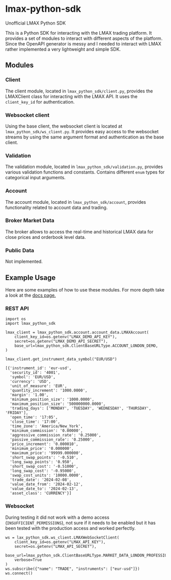 # lmax-python-sdk
Unofficial LMAX Python SDK

This is a Python SDK for interacting with the LMAX trading platform. It provides a set of modules to interact with different aspects of the platform. Since the OpenAPI generator is messy and I needed to interact with LMAX rather implemented a very lightweight and simple SDK.

## Modules
### Client
The client module, located in `lmax_python_sdk/client.py`, provides the LMAXClient class for interacting with the LMAX API. It uses the `client_key_id` for authentication.

### Websocket client
Using the base client, the websocket client is located at `lmax_python_sdk/ws_client.py`. It provides easy access to the websocket streams by using the same argument format and authentication as the base client. 

### Validation
The validation module, located in `lmax_python_sdk/validation.py`, provides various validation functions and constants. Contains different `enum` types for categorical input arguments.

### Account
The account module, located in `lmax_python_sdk/account`, provides functionality related to account data and trading.

### Broker Market Data
The broker allows to access the real-time and historical LMAX data for close prices and orderbook level data.

### Public Data
Not implemented.

## Example Usage
Here are some examples of how to use these modules. For more depth take a look at the [docs page.](https://adradr.github.io/lmax-python-sdk/)

### REST API
```
import os
import lmax_python_sdk

lmax_client = lmax_python_sdk.account.account_data.LMAXAccount(
    client_key_id=os.getenv("LMAX_DEMO_API_KEY"),
    secret=os.getenv("LMAX_DEMO_API_SECRET"),
    base_url=lmax_python_sdk.ClientBaseURLType.ACCOUNT_LONDON_DEMO,
)

lmax_client.get_instrument_data_symbol("EUR/USD")

[{'instrument_id': 'eur-usd',
  'security_id': '4001',
  'symbol': 'EUR/USD',
  'currency': 'USD',
  'unit_of_measure': 'EUR',
  'quantity_increment': '1000.0000',
  'margin': '1.00',
  'minimum_position_size': '1000.0000',
  'maximum_position_size': '500000000.0000',
  'trading_days': ['MONDAY', 'TUESDAY', 'WEDNESDAY', 'THURSDAY', 'FRIDAY'],
  'open_time': '17:05',
  'close_time': '17:00',
  'time_zone': 'America/New_York',
  'minimum_commission': '0.00000',
  'aggressive_commission_rate': '0.25000',
  'passive_commission_rate': '0.25000',
  'price_increment': '0.000010',
  'minimum_price': '0.000000',
  'maximum_price': '99999.000000',
  'short_swap_points': '-0.510',
  'long_swap_points': '0.950',
  'short_swap_cost': '-0.51000',
  'long_swap_cost': '-0.95000',
  'swap_cost_units': '10000.0000',
  'trade_date': '2024-02-08',
  'value_date_from': '2024-02-12',
  'value_date_to': '2024-02-13',
  'asset_class': 'CURRENCY'}]
```

### Websocket
During testing it did not work with a demo access (`INSUFFICIENT_PERMISSIONS`), not sure if it needs to be enabled but it has been tested with the production access and worked perfectly.
```
ws = lax_python_sdk.ws_client.LMAXWebSocketClient(
    client_key_id=os.getenv("LMAX_API_KEY"),
    secret=os.getenv("LMAX_API_SECRET"),
    base_url=lmax_python_sdk.ClientBaseURLType.MARKET_DATA_LONDON_PROFESSIONAL,
    verbose=True
)
ws.subscribe({"name": "TRADE", "instruments": ["eur-usd"]})
ws.connect()
```
